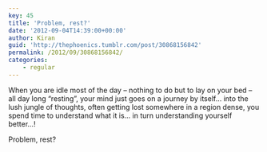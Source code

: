 ```yaml
---
key: 45
title: 'Problem, rest?'
date: '2012-09-04T14:39:00+00:00'
author: Kiran
guid: 'http://thephoenics.tumblr.com/post/30868156842'
permalink: /2012/09/30868156842/
categories:
    - regular
---
```


When you are idle most of the day – nothing to do but to lay on your bed – all day long “resting”, your mind just goes on a journey by itself… into the lush jungle of thoughts, often getting lost somewhere in a region dense, you spend time to understand what it is… in turn understanding yourself better…!

Problem, rest?
